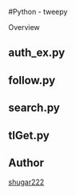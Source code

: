 #Python - tweepy


Overview

## auth_ex.py
## follow.py
## search.py
## tlGet.py

## Author

[shugar222](https://github.com/shugar222)
